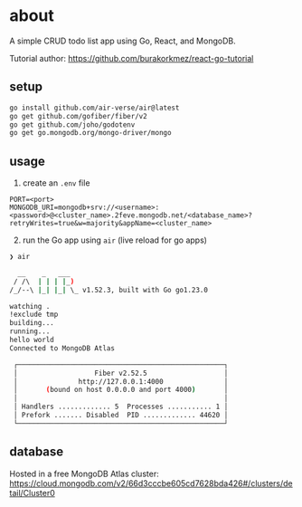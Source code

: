 # about

A simple CRUD todo list app using Go, React, and MongoDB.

Tutorial author: <https://github.com/burakorkmez/react-go-tutorial>

## setup

```bash
go install github.com/air-verse/air@latest
go get github.com/gofiber/fiber/v2
go get github.com/joho/godotenv
go get go.mongodb.org/mongo-driver/mongo
```

## usage

1. create an `.env` file
  ```env
  PORT=<port>
  MONGODB_URI=mongodb+srv://<username>:<password>@<cluster_name>.2feve.mongodb.net/<database_name>?retryWrites=true&w=majority&appName=<cluster_name>
  ```
2. run the Go app using `air` (live reload for go apps)
  ```bash
  ❯ air
  
    __    _   ___  
   / /\  | | | |_) 
  /_/--\ |_| |_| \_ v1.52.3, built with Go go1.23.0
  
  watching .
  !exclude tmp
  building...
  running...
  hello world
  Connected to MongoDB Atlas
  
   ┌───────────────────────────────────────────────────┐ 
   │                   Fiber v2.52.5                   │ 
   │               http://127.0.0.1:4000               │ 
   │       (bound on host 0.0.0.0 and port 4000)       │ 
   │                                                   │ 
   │ Handlers ............. 5  Processes ........... 1 │ 
   │ Prefork ....... Disabled  PID ............. 44620 │ 
   └───────────────────────────────────────────────────┘ 
  ```

## database

Hosted in a free MongoDB Atlas cluster: <https://cloud.mongodb.com/v2/66d3cccbe605cd7628bda426#/clusters/detail/Cluster0>
